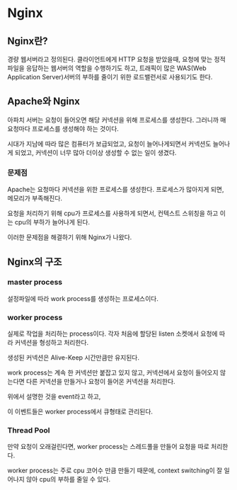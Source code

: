 # Nginx

## Nginx란?

경량 웹서버라고 정의된다.
클라이언트에게 HTTP 요청을 받았을때, 요청에 맞는 정적파일을 응답하는 웹서버의 역할을 수행하기도 하고,
트래픽이 많은 WAS(Web Application Server)서버의 부하를 줄이기 위한 로드밸런서로 사용되기도 한다.

## Apache와 Nginx

아파치 서버는 요청이 들어오면 해당 커넥션을 위해 프로세스를 생성한다.
그러니까 매 요청마다 프로세스를 생성해야 하는 것이다.

시대가 지남에 따라 많은 컴퓨터가 보급되었고, 요청이 늘어나게되면서 커넥션도 늘어나게 되었고,
커넥션이 너무 많아 더이상 생성할 수 없는 일이 생겼다.

### 문제점

Apache는 요청마다 커넥션을 위한 프로세스를 생성한다.
프로세스가 많아지게 되면, 메모리가 부족해진다.

요청을 처리하기 위해 cpu가 프로세스를 사용하게 되면서, 컨텍스트 스위칭을 하고 
이는 cpu의 부하가 늘어나게 된다.

이러한 문제점을 해결하기 위해 Nginx가 나왔다.

## Nginx의 구조

### master process

설정파일에 따라 work process를 생성하는 프로세스이다.

### worker process

실제로 작업을 처리하는 process이다. 
각자 처음에 할당된 listen 소켓에서 요청에 따라 커넥션을 형성하고 처리한다.

생성된 커넥션은 Alive-Keep 시간만큼만 유지된다.

work process는 계속 한 커넥션만 붙잡고 있지 않고,
커넥션에서 요청이 들어오지 않는다면 다른 커넥션을 만들거나 
요청이 들어온 커넥션을 처리한다.

위에서 설명한 것을 event라고 하고,

이 이벤트들은 worker process에서 큐형태로 관리된다.

### Thread Pool

만약 요청이 오래걸린다면, worker process는 스레드풀을 만들어 요청을 따로 처리한다.

worker process는 주로 cpu 코어수 만큼 만들기 때문에, context switching이 잘 일어나지 않아 cpu의 부하를 줄일 수 있다.